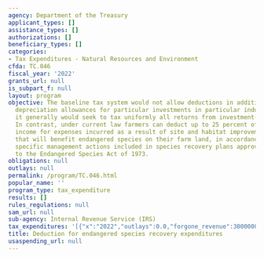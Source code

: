 ```yaml
---
agency: Department of the Treasury
applicant_types: []
assistance_types: []
authorizations: []
beneficiary_types: []
categories:
- Tax Expenditures - Natural Resources and Environment
cfda: TC.046
fiscal_year: '2022'
grants_url: null
is_subpart_f: null
layout: program
objective: The baseline tax system would not allow deductions in addition to normal
  depreciation allowances for particular investments in particular industries. Instead,
  it generally would seek to tax uniformly all returns from investment-like activities.
  In contrast, under current law farmers can deduct up to 25 percent of their gross
  income for expenses incurred as a result of site and habitat improvement activities
  that will benefit endangered species on their farm land, in accordance with site
  specific management actions included in species recovery plans approved pursuant
  to the Endangered Species Act of 1973.
obligations: null
outlays: null
permalink: /program/TC.046.html
popular_name: ''
program_type: tax_expenditure
results: []
rules_regulations: null
sam_url: null
sub-agency: Internal Revenue Service (IRS)
tax_expenditures: '[{"x":"2022","outlays":0.0,"forgone_revenue":30000000.0},{"x":"2023","outlays":0.0,"forgone_revenue":30000000.0},{"x":"2024","outlays":0.0,"forgone_revenue":40000000.0}]'
title: Deduction for endangered species recovery expenditures
usaspending_url: null
---
```

